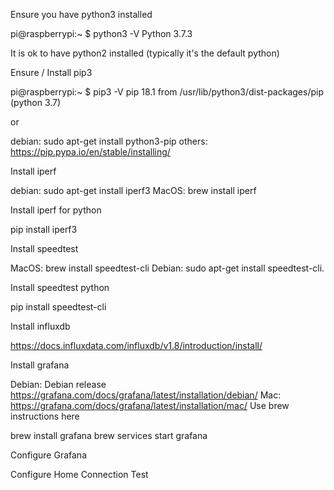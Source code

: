
Ensure you have python3 installed

pi@raspberrypi:~ $ python3 -V
Python 3.7.3

It is ok to have python2 installed (typically it's the default python)

Ensure / Install pip3

pi@raspberrypi:~ $ pip3 -V
pip 18.1 from /usr/lib/python3/dist-packages/pip (python 3.7)

or

debian: sudo apt-get install python3-pip
others: https://pip.pypa.io/en/stable/installing/

Install iperf

debian: sudo apt-get install iperf3
MacOS: brew install iperf

Install iperf for python

pip install iperf3

Install speedtest

MacOS: brew install speedtest-cli
Debian: sudo apt-get install speedtest-cli.

Install speedtest python

pip install speedtest-cli

Install influxdb 

https://docs.influxdata.com/influxdb/v1.8/introduction/install/

Install grafana

Debian: Debian release https://grafana.com/docs/grafana/latest/installation/debian/
Mac: https://grafana.com/docs/grafana/latest/installation/mac/
Use brew instructions here

brew install grafana
brew services start grafana

Configure Grafana

Configure Home Connection Test


